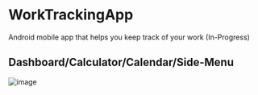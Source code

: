 # WorkTrackingApp
Android mobile app that helps you keep track of your work (In-Progress)

## Dashboard/Calculator/Calendar/Side-Menu
![image](https://user-images.githubusercontent.com/38359318/62581716-05899600-b878-11e9-93b3-864d08a16ef9.jpg)

